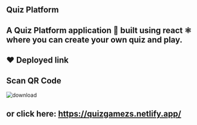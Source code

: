 ## Quiz Platform 
A Quiz Platform application 📱 built using react ⚛️ where you can create your own quiz and play.
-------------------

## ❤️ Deployed link
## Scan QR Code
 ![download](https://github-production-user-asset-6210df.s3.amazonaws.com/116174426/293365425-f4abb1e5-fc42-4b8c-8d3d-d020a5bf64aa.png)

or click here: https://quizgamezs.netlify.app/
--------------